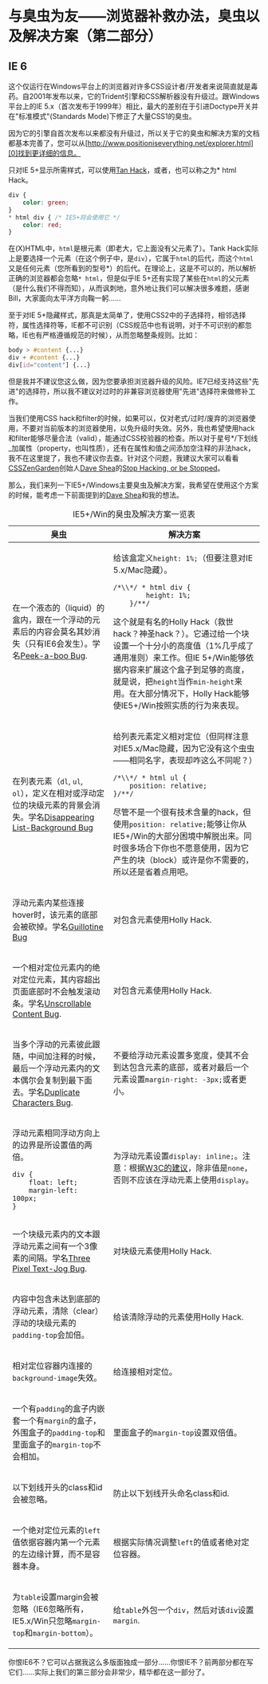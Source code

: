 # 与臭虫为友——浏览器补救办法，臭虫以及解决方案（第二部分）

## IE 6

这个仅运行在Windows平台上的浏览器对许多CSS设计者/开发者来说简直就是毒药。自2001年发布以来，它的Trident引擎和CSS解析器没有升级过。跟Windows平台上的IE 5.x（首次发布于1999年）相比，最大的差别在于引进Doctype开关并在"标准模式"(Standards Mode)下修正了大量CSS1的臭虫。

因为它的引擎自首次发布以来都没有升级过，所以关于它的臭虫和解决方案的文档都基本完善了，您可以从[http://www.positioniseverything.net/explorer.html][0]找到更详细的信息。

只对IE 5+显示所需样式，可以使用[Tan Hack][1]，或者，也可以称之为\* html Hack。

```css
div {
    color: green;
}
* html div { /* IE5+将会使用它 */
    color: red;
}
```

在(X)HTML中，`html`是根元素（即老大，它上面没有父元素了）。Tank Hack实际上是要选择一个元素（在这个例子中，是`div`），它属于`html`的后代，而这个`html`又是任何元素（您所看到的型号\*）的后代。在理论上，这是不可以的，所以解析正确的浏览器都会忽略`* html`，但是似乎IE 5+还有实现了某些在`html`的父元素（是什么我们不得而知），从而讽刺地，意外地让我们可以解决很多难题，感谢Bill，大家面向太平洋方向鞠一躬……

至于对IE 5+隐藏样式，那真是太简单了，使用CSS2中的子选择符，相邻选择符，属性选择符等，IE都不可识别（CSS规范中也有说明，对于不可识别的都忽略，IE也有严格遵循规范的时候），从而忽略整条规则。比如：

```css
body > #content {...}
div + #content {...}
div[id="content"] {...}
```

但是我并不建议您这么做，因为您要承担浏览器升级的风险。IE7已经支持这些"先进"的选择符，所以我不建议对过时的非兼容浏览器使用"先进"选择符来做修补工作。

当我们使用CSS hack和filter的时候，如果可以，仅对老式/过时/废弃的浏览器使用，不要对当前版本的浏览器使用，以免升级时失效。另外，我也希望使用hack和filter能够尽量合法（valid），能通过CSS校验器的检查。所以对于星号\*/下划线_加属性（property，也叫性质），还有在属性和值之间添加空注释的非法hack，我不在这里提了，我也不建议你去查。针对这个问题，我建议大家可以看看[CSSZenGarden][2]创始人[Dave Shea][3]的[Stop Hacking, or be Stopped][4]。

那么，我们来列一下IE5+/Windows主要臭虫及解决方案，我希望在使用这个方案的时候，能考虑一下前面提到的[Dave Shea][3]和我的想法。

<table summary="IE5+/Win的臭虫及解决方案" width="96%">
    <caption>IE5+/Win的臭虫及解决方案一览表</caption>
    <thead>
        <tr>
        <th>臭虫</th>
        <th>解决方案</th>
        </tr>
    </thead>
    <tbody>
        <tr>
            <td>
                <p>在一个液态的（liquid）的盒内，跟在一个浮动的元素后的内容会莫名其妙消失（只有IE6会发生）。学名<a href="http://web.archive.org/web/20100218144305/http://www.positioniseverything.net/explorer/peekaboo.html">Peek-a-boo Bug</a>.</p>
            </td>
            <td>
                <p>给该盒定义<code>height: 1%;</code>（但要注意对IE 5.x/Mac隐藏）。</p>
    <pre><code>/*\\*/ * html div {
        height: 1%;
    }/**/</code></pre>
            <p>这个就是有名的Holly Hack（救世hack？神圣hack？）。它通过给一个块设置一个十分小的高度值（1%几乎成了通用准则）来工作。但IE 5+/Win能够依据内容来扩展这个盒子到足够的高度，就是说，把<code>height</code>当作<code>min-height</code>来用。在大部分情况下，Holly Hack能够使IE5+/Win按照实质的行为来表现。</p>
            </td>
        </tr>
        <tr>
            <td>
                <p>在列表元素（<code>dl</code>, <code>ul</code>, <code>ol</code>），定义在相对或浮动定位的块级元素的背景会消失。学名<a href="http://web.archive.org/web/20100218144305/http://www.positioniseverything.net/explorer/ie-listbug.html">Disappearing List-Background Bug</a></p>
            </td>
            <td>
            <p>给列表元素定义相对定位（但同样注意对IE5.x/Mac隐藏，因为它没有这个虫虫——相同名字，表现却咋这么不同呢？）</p>
<pre><code>/*\\*/ * html ul {
    position: relative;
}/**/</code></pre>
            <p>尽管不是一个很有技术含量的hack，但使用<code>position: relative;</code>能够让你从IE5+/Win的大部分困境中解脱出来。同时很多场合下你也不愿意使用，因为它产生的块（block）或许是你不需要的，所以还是省着点用吧。</p>
            </td>
        </tr>
        <tr>
            <td>
                <p>浮动元素内某些连接hover时，该元素的底部会被砍掉。学名<a href="http://web.archive.org/web/20100218144305/http://www.positioniseverything.net/explorer/guillotine.html">Guillotine Bug</a></p>
            </td>
            <td>
                <p>对包含元素使用Holly Hack.</p>
            </td>
        </tr>
        <tr>
            <td>
                <p>一个相对定位元素内的绝对定位元素，其内容超出页面底部时不会触发滚动条。学名<a href="http://web.archive.org/web/20100218144305/http://www.positioniseverything.net/explorer/unscrollable.html">Unscrollable Content Bug</a>.</p>
            </td>
            <td>
                <p>对包含元素使用Holly Hack.</p>
            </td>
        </tr>
        <tr>
            <td>
                <p>当多个浮动的元素彼此跟随，中间加注释的时候，最后一个浮动元素内的文本偶尔会复制到最下面去。学名<a href="http://web.archive.org/web/20100218144305/http://www.positioniseverything.net/explorer/dup-characters.html">Duplicate Characters Bug</a>.</p>
            </td>
            <td>
                <p>不要给浮动元素设置多宽度，使其不会到达包含元素的底部，或者对最后一个元素设置<code>margin-right: -3px;</code>或者更小。</p>
            </td>
        </tr>
        <tr>
            <td>
                <p>浮动元素相同浮动方向上的边界是所设置值的两倍。</p>
<pre><code>div {
    float: left;
    margin-left: 100px;
}</code></pre>
            </td>
            <td>
                <p>为浮动元素设置<code>display: inline;</code>。注意：根据<a href="http://web.archive.org/web/20100218144305/http://www.w3.org/TR/CSS21/visuren.html#floats">W3C的建议</a>，除非值是<code>none</code>，否则不应该在浮动元素上使用<code>display</code>。</p>
            </td>
        </tr>
        <tr>
            <td>
                <p>一个块级元素内的文本跟浮动元素之间有一个3像素的间隔。学名<a href="http://web.archive.org/web/20100218144305/http://www.positioniseverything.net/explorer/threepxtest.html">Three Pixel Text-Jog Bug</a>.</p>
            </td>
            <td>
                <p>对块级元素使用Holly Hack.</p>
            </td>
        </tr>
        <tr>
            <td>
                <p>内容中包含未达到底部的浮动元素，清除（clear）浮动的块级元素的<code>padding-top</code>会加倍。</p>
            </td>
            <td>
                <p>给该清除浮动的元素使用Holly Hack.</p>
            </td>
        </tr>
        <tr>
            <td>
                <p>相对定位容器内连接的<code>background-image</code>失效。</p>
            </td>
            <td>
                <p>给连接相对定位。</p>
            </td>
        </tr>
        <tr>
            <td>
                <p>一个有<code>padding</code>的盒子内嵌套一个有<code>margin</code>的盒子，外围盒子的<code>padding-top</code>和里面盒子的<code>margin-top</code>不会相加。</p>
            </td>
            <td>
                <p>里面盒子的<code>margin-top</code>设置双倍值。</p>
            </td>
        </tr>
        <tr>
            <td>
                <p>以下划线开头的class和id会被忽略。</p>
            </td>
            <td>
                <p>防止以下划线开头命名class和id.</p>
            </td>
        </tr>
        <tr>
            <td>
                <p>一个绝对定位元素的<code>left</code>值依据容器内第一个元素的左边缘计算，而不是容器本身。</p>
            </td>
            <td>
                <p>根据实际情况调整<code>left</code>的值或者绝对定位容器。</p>
            </td>
        </tr>
        <tr>
            <td>
                <p>为<code>table</code>设置margin会被忽略（IE6忽略所有，IE5.x/Win只忽略<code>margin-top</code>和<code>margin-bottom</code>）。</p>
            </td>
            <td>
                <p>给<code>table</code>外包一个<code>div</code>，然后对该<code>div</code>设置<code>margin</code>.</p>
            </td>
        </tr>
    </tbody>
</table>

你恨IE6不？它可以占据我这么多版面独成一部分……你恨IE不？前两部分都在写它们……实际上我们的第三部分会非常少，精华都在这一部分了。

[0]: http://www.positioniseverything.net/explorer.html
[1]: http://www.info.com.ph/~etan/w3pantheon/style/starhtmlbug.html
[2]: http://csszengarden.com
[3]: http://www.mezzoblue.com/
[4]: http://www.thinkvitamin.com/features/css/stop-css-hacking
[5]: http://www.positioniseverything.net/explorer/peekaboo.html
[6]: http://www.positioniseverything.net/explorer/ie-listbug.html
[7]: http://www.positioniseverything.net/explorer/guillotine.html
[8]: http://www.positioniseverything.net/explorer/unscrollable.html
[9]: http://www.positioniseverything.net/explorer/dup-characters.html
[10]: http://www.w3.org/TR/CSS21/visuren.html#floats
[11]: http://www.positioniseverything.net/explorer/threepxtest.html
